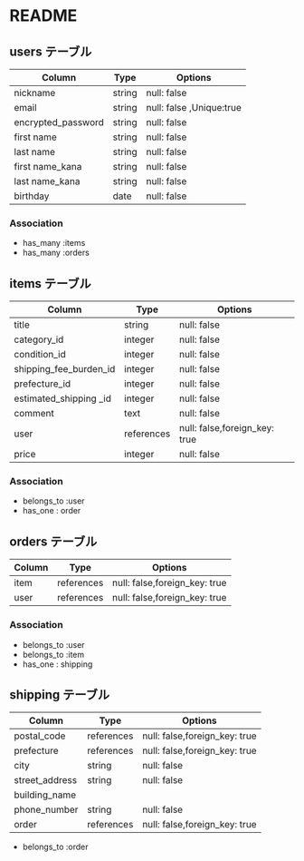 # README

## users テーブル

| Column             | Type   | Options     |
| ------------------ | ------ | ----------- |
| nickname           | string | null: false |
| email              | string | null: false ,Unique:true|
| encrypted_password | string | null: false |
| first name         | string | null: false |
| last name          | string | null: false |
| first name_kana    | string | null: false |
| last name_kana     | string | null: false |
| birthday           | date   | null: false |

### Association

- has_many :items
- has_many :orders


## items テーブル

| Column                | Type       | Options     |
| --------------------- | ---------  | ----------- |
| title                 | string     | null: false |
| category_id           | integer    | null: false |
| condition_id          | integer    | null: false |
| shipping_fee_burden_id| integer    | null: false |
| prefecture_id         | integer    | null: false |
| estimated_shipping _id| integer    | null: false |
| comment               | text       | null: false |
| user                  | references | null: false,foreign_key: true  |
| price                 | integer    | null: false |


### Association

- belongs_to :user
- has_one : order



## orders テーブル

| Column      | Type       | Options                        |
| -------     | ---------- | ------------------------------ |
| item        | references | null: false,foreign_key: true  |
| user        | references | null: false,foreign_key: true  |

### Association

- belongs_to :user
- belongs_to :item
- has_one : shipping



## shipping テーブル

| Column        | Type       | Options                        |
| -------       | ---------- | ------------------------------ |
| postal_code   | references | null: false,foreign_key: true  |
| prefecture    | references | null: false,foreign_key: true  |
| city          | string     | null: false                    |
| street_address| string     | null: false                    |
| building_name | 
| phone_number  | string     | null: false                    |
| order         | references | null: false,foreign_key: true  |


- belongs_to :order